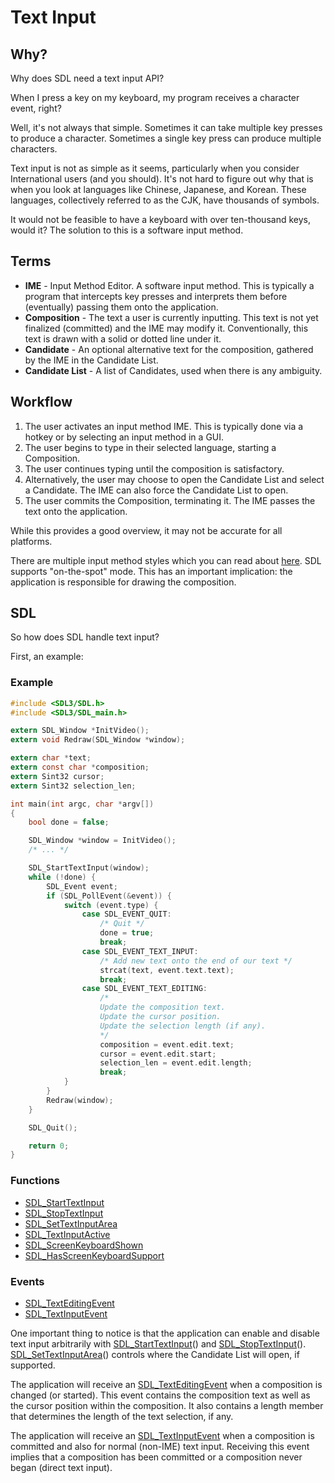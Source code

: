 # Text Input

## Why?

Why does SDL need a text input API?

When I press a key on my keyboard, my program receives a character event, right?

Well, it's not always that simple. Sometimes it can take multiple key presses to produce a character. Sometimes a single key press can produce multiple characters.

Text input is not as simple as it seems, particularly when you consider International users (and you should). It's not hard to figure out why that is when you look at languages like Chinese, Japanese, and Korean. These languages, collectively referred to as the CJK, have thousands of symbols.

It would not be feasible to have a keyboard with over ten-thousand keys, would it? The solution to this is a software input method.

## Terms

- **IME** - Input Method Editor. A software input method. This is typically a program that intercepts key presses and interprets them before (eventually) passing them onto the application.
- **Composition** - The text a user is currently inputting. This text is not yet finalized (committed) and the IME may modify it. Conventionally, this text is drawn with a solid or dotted line under it.
- **Candidate** - An optional alternative text for the composition, gathered by the IME in the Candidate List.
- **Candidate List** - A list of Candidates, used when there is any ambiguity.

## Workflow

1. The user activates an input method IME. This is typically done via a hotkey or by selecting an input method in a GUI.
2. The user begins to type in their selected language, starting a Composition.
3. The user continues typing until the composition is satisfactory.
4. Alternatively, the user may choose to open the Candidate List and select a Candidate. The IME can also force the Candidate List to open.
5. The user commits the Composition, terminating it. The IME passes the text onto the application.

While this provides a good overview, it may not be accurate for all platforms.

There are multiple input method styles which you can read about [here](http://www-archive.mozilla.org/projects/intl/input-method-spec.html). SDL supports "on-the-spot" mode. This has an important implication: the application is responsible for drawing the composition.

## SDL

So how does SDL handle text input?

First, an example:

### Example

```c
#include <SDL3/SDL.h>
#include <SDL3/SDL_main.h>

extern SDL_Window *InitVideo();
extern void Redraw(SDL_Window *window);

extern char *text;
extern const char *composition;
extern Sint32 cursor;
extern Sint32 selection_len;

int main(int argc, char *argv[])
{
    bool done = false;

    SDL_Window *window = InitVideo();
    /* ... */

    SDL_StartTextInput(window);
    while (!done) {
        SDL_Event event;
        if (SDL_PollEvent(&event)) {
            switch (event.type) {
                case SDL_EVENT_QUIT:
                    /* Quit */
                    done = true;
                    break;
                case SDL_EVENT_TEXT_INPUT:
                    /* Add new text onto the end of our text */
                    strcat(text, event.text.text);
                    break;
                case SDL_EVENT_TEXT_EDITING:
                    /*
                    Update the composition text.
                    Update the cursor position.
                    Update the selection length (if any).
                    */
                    composition = event.edit.text;
                    cursor = event.edit.start;
                    selection_len = event.edit.length;
                    break;
            }
        }
        Redraw(window);
    }

    SDL_Quit();

    return 0;
}
```

### Functions

- [SDL_StartTextInput](SDL_StartTextInput)
- [SDL_StopTextInput](SDL_StopTextInput)
- [SDL_SetTextInputArea](SDL_SetTextInputArea)
- [SDL_TextInputActive](SDL_TextInputActive)
- [SDL_ScreenKeyboardShown](SDL_ScreenKeyboardShown)
- [SDL_HasScreenKeyboardSupport](SDL_HasScreenKeyboardSupport)

### Events

- [SDL_TextEditingEvent](SDL_TextEditingEvent)
- [SDL_TextInputEvent](SDL_TextInputEvent)

One important thing to notice is that the application can enable and disable text input arbitrarily with [SDL_StartTextInput](SDL_StartTextInput)() and [SDL_StopTextInput](SDL_StopTextInput)(). [SDL_SetTextInputArea](SDL_SetTextInputArea)() controls where the Candidate List will open, if supported.

The application will receive an [SDL_TextEditingEvent](SDL_TextEditingEvent) when a composition is changed (or started). This event contains the composition text as well as the cursor position within the composition. It also contains a length member that determines the length of the text selection, if any.

The application will receive an [SDL_TextInputEvent](SDL_TextInputEvent) when a composition is committed and also for normal (non-IME) text input. Receiving this event implies that a composition has been committed or a composition never began (direct text input).
